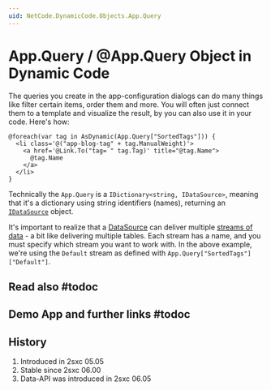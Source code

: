 ```yaml
---
uid: NetCode.DynamicCode.Objects.App.Query
---
```

# App.Query / @App.Query Object in Dynamic Code

The queries you create in the app-configuration dialogs can do many things like filter certain items, order them and more. You will often just connect them to a template and visualize the result, by you can also use it in your code. Here's how:

```razor
@foreach(var tag in AsDynamic(App.Query["SortedTags"])) {
  <li class='@("app-blog-tag" + tag.ManualWeight)'>
    <a href='@Link.To("tag= " tag.Tag)' title="@tag.Name">
      @tag.Name
    </a>
  </li>
}
```

Technically the `App.Query` is a `IDictionary<string, IDataSource>`, meaning that it's a dictionary using string identifiers (names), returning an [`IDataSource`](xref:NetCode.DataSources.DataSource) object. 

It's important to realize that a [DataSource](xref:NetCode.DataSources.DataSource) can deliver multiple [streams of data](xref:ToSic.Eav.DataSources.IDataStream) - a bit like delivering multiple tables. Each stream has a name, and you must specify which stream you want to work with. In the above example, we're using the `Default` stream as defined with `App.Query["SortedTags"]["Default"]`.


## Read also #todoc


## Demo App and further links #todoc


## History
1. Introduced in 2sxc 05.05
2. Stable since 2sxc 06.00
3. Data-API was introduced in 2sxc 06.05
